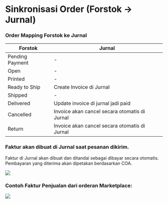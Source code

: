 # Sinkronisasi Order (Forstok → Jurnal)

### **Order Mapping Forstok ke Jurnal**

| **Forstok**     | **Jurnal**                                    |
| --------------- | --------------------------------------------- |
| Pending Payment | -                                             |
| Open            | -                                             |
| Printed         | -                                             |
| Ready to Ship   | Create Invoice di Jurnal                      |
| Shipped         | -                                             |
| Delivered       | Update invoice di jurnal jadi paid            |
| Cancelled       | Invoice akan cancel secara otomatis di Jurnal |
| Return          | Invoice akan cancel secara otomatis di Jurnal |

### Faktur akan dibuat di Jurnal saat pesanan dikirim.&#x20;

Faktur di Jurnal akan dibuat dan ditandai sebagai dibayar secara otomatis. Pembayaran yang diterima akan dipetakan berdasarkan COA.



![](https://lh3.googleusercontent.com/iT39ykRJfb7eszqGdjIy01zf\_cWdcYUev7TnJXtVRaIvXxkq0lx0I1ujLFi4luMiAy1bY3he5zya8CsAZrDf5M36n0-G3\_vBlu1-1FCPskUe1oTNGvSXvfdiCRKKgu\_q2W\_Ms6GMEZo)

### Contoh Faktur Penjualan dari orderan Marketplace:

![](https://lh5.googleusercontent.com/xPzN1XXoK649YLGTyungNBa3LDkMMosU73XJ8QhNOjfhWnuduEy2YT3cY9LHxkKT1HTbVljqUT93-lBAtjnxYiufdasRV3yNTBXpj6IczEbhXLqnAzvTLqhNVv7C0FtXjE8mayAaO3k)
